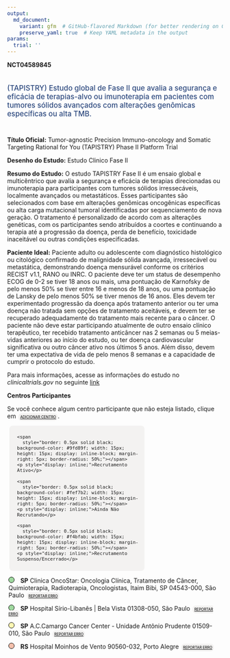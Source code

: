 ```yaml
---
output: 
  md_document:
    variant: gfm  # GitHub-flavored Markdown (for better rendering on GitHub)
    preserve_yaml: true  # Keep YAML metadata in the output
params:
  trial: ''
---
```


<script async src="https://scripts.simpleanalyticscdn.com/latest.js"></script>

**NCT04589845**

<div style="padding: 5px 5px 5px 0px; font-size: 1.20em; font-weight: 500; color: #2E4A7F; text-align: left; margin-bottom: 20px">

(TAPISTRY) Estudo global de Fase II que avalia a segurança e eficácia de
terapias-alvo ou imunoterapia em pacientes com tumores sólidos avançados
com alterações genômicas específicas ou alta TMB.

</div>

**Título Oficial:** Tumor-agnostic Precision Immuno-oncology and Somatic
Targeting Rational for You (TAPISTRY) Phase II Platform Trial

**Desenho do Estudo:** Estudo Clinico Fase II

**Resumo do Estudo:** O estudo TAPISTRY Fase II é um ensaio global e
multicêntrico que avalia a segurança e eficácia de terapias direcionadas
ou imunoterapia para participantes com tumores sólidos irressecáveis,
localmente avançados ou metastáticos. Esses participantes são
selecionados com base em alterações genômicas oncogênicas específicas ou
alta carga mutacional tumoral identificadas por sequenciamento de nova
geração. O tratamento é personalizado de acordo com as alterações
genéticas, com os participantes sendo atribuídos a coortes e continuando
a terapia até a progressão da doença, perda de benefício, toxicidade
inaceitável ou outras condições especificadas.

**Paciente Ideal:** Paciente adulto ou adolescente com diagnóstico
histológico ou citológico confirmado de malignidade sólida avançada,
irressecável ou metastática, demonstrando doença mensurável conforme os
critérios RECIST v1.1, RANO ou INRC. O paciente deve ter um status de
desempenho ECOG de 0-2 se tiver 18 anos ou mais, uma pontuação de
Karnofsky de pelo menos 50% se tiver entre 16 e menos de 18 anos, ou uma
pontuação de Lansky de pelo menos 50% se tiver menos de 16 anos. Eles
devem ter experimentado progressão da doença após tratamento anterior ou
ter uma doença não tratada sem opções de tratamento aceitáveis, e devem
ter se recuperado adequadamente do tratamento mais recente para o
câncer. O paciente não deve estar participando atualmente de outro
ensaio clínico terapêutico, ter recebido tratamento anticâncer nas 2
semanas ou 5 meias-vidas anteriores ao início do estudo, ou ter doença
cardiovascular significativa ou outro câncer ativo nos últimos 5 anos.
Além disso, devem ter uma expectativa de vida de pelo menos 8 semanas e
a capacidade de cumprir o protocolo do estudo.

Para mais informações, acesse as informações do estudo no
*clinicaltrials.gov* no seguinte
[link](https://clinicaltrials.gov/ct2/show/NCT04589845)

**Centros Participantes**

Se você conhece algum centro participante que não esteja listado, clique
em
<span style="color: #2E4A7F; margin-left: 2px; padding: 4px; background-color: #f3f2f1; border-radius: 8px; font-weight: 500; font-size: 0.6em"><a
href="https://cancertrialsbr.shinyapps.io/formsapp?study_nct_id=NCT04589845&amp;location_id=N%2FA&amp;location_full_name=N%2FA&amp;form_type=Adicionar%20Centro"
target="_blank">ADICIONAR CENTRO</a></span>.

<div style="margin-bottom: 8px; margin-left: 5px; padding: 8px; max-width: 300px; background-color: #f3f2f1; border-radius: 8px; font-size: 0.9em">

<div style="margin-left: 10px;">

    <span 
      style="border: 0.5px solid black; background-color: #9fd89f; width: 15px; height: 15px; display: inline-block; margin-right: 5px; border-radius: 50%;"></span>
    <p style="display: inline;">Recrutamento Ativo</p>

</div>

<div style="margin-left: 10px;">

    <span 
      style="border: 0.5px solid black; background-color: #fef7b2; width: 15px; height: 15px; display: inline-block; margin-right: 5px; border-radius: 50%;"></span>
    <p style="display: inline;">Ainda Não Recrutando</p>

</div>

<div style="margin-left: 10px;">

    <span 
      style="border: 0.5px solid black; background-color: #f4bfab; width: 15px; height: 15px; display: inline-block; margin-right: 5px; border-radius: 50%;"></span>
    <p style="display: inline;">Recrutamento Suspenso/Encerrado</p>

</div>

</div>

<div style="margin: 3px;">

<span style="border: 0.5px solid black; display: inline-block; width: 12px; height: 12px; border-radius: 50%; margin-right: 10px; padding-bottom: 0px; background-color: #9fd89f;"></span>
<b>SP</b> Clinica OncoStar: Oncologia Clínica, Tratamento de Câncer,
Quimioterapia, Radioterapia, Oncologistas, Itaim Bibi, SP 04543-000, São
Paulo
<span style="color: #2E4A7F; margin-left: 2px; padding: 4px; background-color: #f3f2f1; border-radius: 8px; font-weight: 500; font-size: 0.6em"><a
href="https://cancertrialsbr.shinyapps.io/formsapp?study_nct_id=NCT04589845&amp;location_id=CLINICAONCOSTARREDEDORSAOPAULOSAOPAULO04543000BRAZIL&amp;location_full_name=Clinica%20OncoStar%3A%20Oncologia%20Cl%C3%ADnica%2C%20Tratamento%20de%20C%C3%A2ncer%2C%20Quimioterapia%2C%20Radioterapia%2C%20Oncologistas%2C%20Itaim%20Bibi%2C%20SP%2C%2004543-000%2C%20S%C3%A3o%20Paulo&amp;form_type=Reportar%20Erro"
target="_blank">REPORTAR ERRO</a></span>

</div>

<div style="margin: 3px;">

<span style="border: 0.5px solid black; display: inline-block; width: 12px; height: 12px; border-radius: 50%; margin-right: 10px; padding-bottom: 0px; background-color: #9fd89f;"></span>
<b>SP</b> Hospital Sírio-Libanês \| Bela Vista 01308-050, São Paulo
<span style="color: #2E4A7F; margin-left: 2px; padding: 4px; background-color: #f3f2f1; border-radius: 8px; font-weight: 500; font-size: 0.6em"><a
href="https://cancertrialsbr.shinyapps.io/formsapp?study_nct_id=NCT04589845&amp;location_id=HOSPITALSIRIOLIBANESSAOPAULOSAOPAULO01308050BRAZIL&amp;location_full_name=Hospital%20S%C3%ADrio-Liban%C3%AAs%20%7C%20Bela%20Vista%2C%2001308-050%2C%20S%C3%A3o%20Paulo&amp;form_type=Reportar%20Erro"
target="_blank">REPORTAR ERRO</a></span>

</div>

<div style="margin: 3px;">

<span style="border: 0.5px solid black; display: inline-block; width: 12px; height: 12px; border-radius: 50%; margin-right: 10px; padding-bottom: 0px; background-color: #fef7b2;"></span>
<b>SP</b> A.C.Camargo Cancer Center - Unidade Antônio Prudente
01509-010, São Paulo
<span style="color: #2E4A7F; margin-left: 2px; padding: 4px; background-color: #f3f2f1; border-radius: 8px; font-weight: 500; font-size: 0.6em"><a
href="https://cancertrialsbr.shinyapps.io/formsapp?study_nct_id=NCT04589845&amp;location_id=HOSPITALACCAMARGOSAOPAULOSAOPAULO01509010BRAZIL&amp;location_full_name=A.C.Camargo%20Cancer%20Center%20-%20Unidade%20Ant%C3%B4nio%20Prudente%2C%2001509-010%2C%20S%C3%A3o%20Paulo&amp;form_type=Reportar%20Erro"
target="_blank">REPORTAR ERRO</a></span>

</div>

<div style="margin: 3px;">

<span style="border: 0.5px solid black; display: inline-block; width: 12px; height: 12px; border-radius: 50%; margin-right: 10px; padding-bottom: 0px; background-color: #f4bfab;"></span>
<b>RS</b> Hospital Moinhos de Vento 90560-032, Porto Alegre
<span style="color: #2E4A7F; margin-left: 2px; padding: 4px; background-color: #f3f2f1; border-radius: 8px; font-weight: 500; font-size: 0.6em"><a
href="https://cancertrialsbr.shinyapps.io/formsapp?study_nct_id=NCT04589845&amp;location_id=HOSPITALMOINHOSDEVENTOPORTOALEGRERIOGRANDEDOSUL90035001BRAZIL&amp;location_full_name=Hospital%20Moinhos%20de%20Vento%2C%2090560-032%2C%20Porto%20Alegre&amp;form_type=Reportar%20Erro"
target="_blank">REPORTAR ERRO</a></span>

</div>
